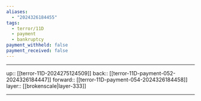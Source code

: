 ```yaml
---
aliases:
  - "2024326184455"
tags:
  - terror/11D
  - payment
  - bankruptcy
payment_withheld: false
payment_received: false
---
```




***

up:: [[terror-11D-2024275124509]]
back:: [[terror-11D-payment-052-2024326184447]]
forward:: [[terror-11D-payment-054-2024326184458]]
layer:: [[brokenscale|layer-333]]

***
